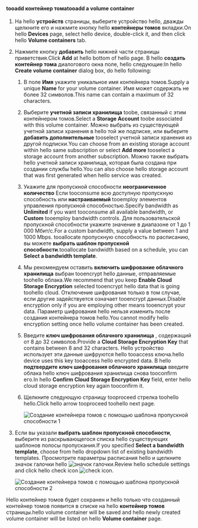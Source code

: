<!--author=SharS last changed: 1/7/2016-->

#### <a name="tooadd-a-volume-container"></a><span data-ttu-id="43857-101">tooadd контейнер тома</span><span class="sxs-lookup"><span data-stu-id="43857-101">tooadd a volume container</span></span>
1. <span data-ttu-id="43857-102">На hello **устройств** страницы, выберите устройство hello, дважды щелкните его и нажмите кнопку hello **контейнеры томов** вкладки.</span><span class="sxs-lookup"><span data-stu-id="43857-102">On hello **Devices** page, select hello device, double-click it, and then click hello **Volume containers** tab.</span></span>
2. <span data-ttu-id="43857-103">Нажмите кнопку **добавить** hello нижней части страницы приветствия.</span><span class="sxs-lookup"><span data-stu-id="43857-103">Click **Add** at hello bottom of hello page.</span></span> <span data-ttu-id="43857-104">В hello **создать контейнер тома** диалогового окна поле, hello следующие:</span><span class="sxs-lookup"><span data-stu-id="43857-104">In hello **Create volume container** dialog box, do hello following:</span></span>
   
   1. <span data-ttu-id="43857-105">В поле **Имя** укажите уникальное имя контейнера томов.</span><span class="sxs-lookup"><span data-stu-id="43857-105">Supply a unique **Name** for your volume container.</span></span> <span data-ttu-id="43857-106">Имя может содержать не более 32 символов.</span><span class="sxs-lookup"><span data-stu-id="43857-106">This name can contain a maximum of 32 characters.</span></span>
   2. <span data-ttu-id="43857-107">Выберите **учетной записи хранилища** toobe, связанный с этим контейнером томов.</span><span class="sxs-lookup"><span data-stu-id="43857-107">Select a **Storage Account** toobe associated with this volume container.</span></span> <span data-ttu-id="43857-108">Можно выбрать из существующей учетной записи хранения в hello той же подписке, или выберите **добавить дополнительные** tooselect учетной записи хранения из другой подписки.</span><span class="sxs-lookup"><span data-stu-id="43857-108">You can choose from an existing storage account within hello same subscription or select **Add more** tooselect a storage account from another subscription.</span></span> <span data-ttu-id="43857-109">Можно также выбрать hello учетной записи хранилища, которая была создана при создании службы hello.</span><span class="sxs-lookup"><span data-stu-id="43857-109">You can also choose hello storage account that was first generated when hello service was created.</span></span>
   3. <span data-ttu-id="43857-110">Укажите для пропускной способности **неограниченное количество** Если tooconsume всю доступную пропускную способность или **настраиваемый** tooemploy элементов управления пропускной способностью.</span><span class="sxs-lookup"><span data-stu-id="43857-110">Specify bandwidth as **Unlimited** if you want tooconsume all available bandwidth, or **Custom** tooemploy bandwidth controls.</span></span> <span data-ttu-id="43857-111">Для пользовательской пропускной способности укажите значение в диапазоне от 1 до 1 000 Мбит/с.</span><span class="sxs-lookup"><span data-stu-id="43857-111">For a custom bandwidth, supply a value between 1 and 1000 Mbps.</span></span> <span data-ttu-id="43857-112">tooallocate пропускную способность по расписанию, вы можете **выбрать шаблон пропускной способности**.</span><span class="sxs-lookup"><span data-stu-id="43857-112">tooallocate bandwidth based on a schedule, you can **Select a bandwidth template**.</span></span>
   4. <span data-ttu-id="43857-113">Мы рекомендуем оставить **включить шифрование облачного хранилища** выбран tooencrypt hello данные, отправляемые toohello облака.</span><span class="sxs-lookup"><span data-stu-id="43857-113">We recommend that you keep **Enable Cloud Storage Encryption** selected tooencrypt hello data that is going toohello cloud.</span></span> <span data-ttu-id="43857-114">Отключение шифрования только в том случае, если другие задействуется означает tooencrypt данных.</span><span class="sxs-lookup"><span data-stu-id="43857-114">Disable encryption only if you are employing other means tooencrypt your data.</span></span> <span data-ttu-id="43857-115">Параметр шифрования hello нельзя изменить после создания контейнера томов hello.</span><span class="sxs-lookup"><span data-stu-id="43857-115">You cannot modify hello encryption setting once hello volume container has been created.</span></span>
   5. <span data-ttu-id="43857-116">Введите **ключ шифрования облачного хранилища** , содержащий от 8 до 32 символов.</span><span class="sxs-lookup"><span data-stu-id="43857-116">Provide a **Cloud Storage Encryption Key** that contains between 8 and 32 characters.</span></span> <span data-ttu-id="43857-117">Hello устройство использует эти данные шифруются hello tooaccess ключа.</span><span class="sxs-lookup"><span data-stu-id="43857-117">hello device uses this key tooaccess hello encrypted data.</span></span> <span data-ttu-id="43857-118">В hello **подтвердите ключ шифрования облачного хранилища** введите облака hello ключ шифрования хранилища снова tooconfirm его.</span><span class="sxs-lookup"><span data-stu-id="43857-118">In hello **Confirm Cloud Storage Encryption Key** field, enter hello cloud storage encryption key again tooconfirm it.</span></span> 
   6. <span data-ttu-id="43857-119">Щелкните следующую страницу tooproceed стрелка toohello hello.</span><span class="sxs-lookup"><span data-stu-id="43857-119">Click hello arrow tooproceed toohello next page.</span></span>
      
      ![Создание контейнера томов с помощью шаблона пропускной способности 1](./media/storsimple-add-volume-container/HCS_CreateVCBT1-include.png) 
3. <span data-ttu-id="43857-121">Если вы указали **выбрать шаблон пропускной способности**, выберите из раскрывающегося списка hello существующих шаблонов полосы пропускания.</span><span class="sxs-lookup"><span data-stu-id="43857-121">If you specified **Select a bandwidth template**, choose from hello dropdown list of existing bandwidth templates.</span></span> <span data-ttu-id="43857-122">Просмотрите параметры расписания hello и щелкните значок галочки hello ![значок галочки](./media/storsimple-configure-new-storage-account/HCS_CheckIcon-include.png).</span><span class="sxs-lookup"><span data-stu-id="43857-122">Review hello schedule settings and click hello check icon ![check icon](./media/storsimple-configure-new-storage-account/HCS_CheckIcon-include.png).</span></span>
   
    ![Создание контейнера томов с помощью шаблона пропускной способности 2](./media/storsimple-add-volume-container/HCS_CreateVCBT2-include.png) 

<span data-ttu-id="43857-124">Hello контейнер томов будет сохранен и hello только что созданный контейнер томов появится в списке на hello **контейнер томов** страницы.</span><span class="sxs-lookup"><span data-stu-id="43857-124">hello volume container will be saved and hello newly created volume container will be listed on hello **Volume container** page.</span></span>

